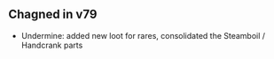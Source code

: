 ## Chagned in v79

* Undermine: added new loot for rares, consolidated the Steamboil / Handcrank parts

